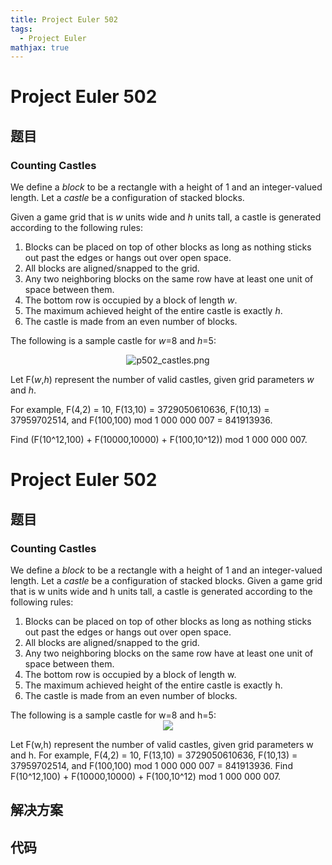 ```yaml
---
title: Project Euler 502
tags:
  - Project Euler
mathjax: true
---
```

<escape><!-- more --></escape>
    
# Project Euler 502
## 题目
### Counting Castles

We define a <i>block</i> to be a rectangle with a height of 1 and an integer-valued length. Let a <i>castle</i> be a configuration of stacked blocks.

Given a game grid that is <var>w</var> units wide and <var>h</var> units tall, a castle is generated according to the following rules:


<ol><li>Blocks can be placed on top of other blocks as long as nothing sticks out past the edges or hangs out over open space.</li>
<li>All blocks are aligned/snapped to the grid.</li>
<li>Any two neighboring blocks on the same row have at least one unit of space between them.</li>
<li>The bottom row is occupied by a block of length <var>w</var>.</li>
<li>The maximum achieved height of the entire castle is exactly <var>h</var>.</li>
<li>The castle is made from an even number of blocks.</li>
</ol>The following is a sample castle for <var>w</var>=8 and <var>h</var>=5:

<p align="center"><img src="project/images/p502_castles.png" alt="p502_castles.png" />

Let F(<var>w</var>,<var>h</var>) represent the number of valid castles, given grid parameters <var>w</var> and <var>h</var>.

For example, F(4,2) = 10, F(13,10) = 3729050610636, F(10,13) = 37959702514, and F(100,100) mod 1 000 000 007 = 841913936.

Find (F(10^12,100) + F(10000,10000) + F(100,10^12)) mod 1 000 000 007.


# Project Euler 502
## 题目
### Counting Castles

We define a <i>block</i> to be a rectangle with a height of 1 and an integer-valued length. Let a <i>castle</i> be a configuration of stacked blocks.
Given a game grid that is w units wide and h units tall, a castle is generated according to the following rules:
<ol>
<li>Blocks can be placed on top of other blocks as long as nothing sticks out past the edges or hangs out over open space.</li>
<li>All blocks are aligned/snapped to the grid.</li>
<li>Any two neighboring blocks on the same row have at least one unit of space between them.</li>
<li>The bottom row is occupied by a block of length w.</li>
<li>The maximum achieved height of the entire castle is exactly h.</li>
<li>The castle is made from an even number of blocks.</li>
</ol>
The following is a sample castle for w=8 and h=5:
<center><img src="https://projecteuler.net/project/images/p502_castles.png"></center>

Let F(w,h) represent the number of valid castles, given grid parameters w and h.
For example, F(4,2) = 10, F(13,10) = 3729050610636, F(10,13) = 37959702514, and F(100,100) mod 1 000 000 007 = 841913936.
Find F(10^12,100) + F(10000,10000) + F(100,10^12) mod 1 000 000 007.


## 解决方案


## 代码


